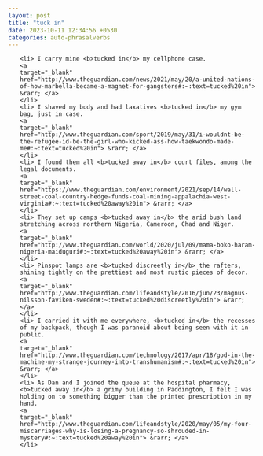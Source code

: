 ```yaml
---
layout: post
title: "tuck in"
date: 2023-10-11 12:34:56 +0530
categories: auto-phrasalverbs
---
```

<ol>

    <li> I carry mine <b>tucked in</b> my cellphone case.
    <a 
    target="_blank" 
    href="http://www.theguardian.com/news/2021/may/20/a-united-nations-of-how-marbella-became-a-magnet-for-gangsters#:~:text=tucked%20in"> &rarr; </a>
    </li>
    <li> I shaved my body and had laxatives <b>tucked in</b> my gym bag, just in case.
    <a 
    target="_blank" 
    href="http://www.theguardian.com/sport/2019/may/31/i-wouldnt-be-the-refugee-id-be-the-girl-who-kicked-ass-how-taekwondo-made-me#:~:text=tucked%20in"> &rarr; </a>
    </li>
    <li> I found them all <b>tucked away in</b> court files, among the legal documents.
    <a 
    target="_blank" 
    href="https://www.theguardian.com/environment/2021/sep/14/wall-street-coal-country-hedge-funds-coal-mining-appalachia-west-virginia#:~:text=tucked%20away%20in"> &rarr; </a>
    </li>
    <li> They set up camps <b>tucked away in</b> the arid bush land stretching across northern Nigeria, Cameroon, Chad and Niger.
    <a 
    target="_blank" 
    href="http://www.theguardian.com/world/2020/jul/09/mama-boko-haram-nigeria-maiduguri#:~:text=tucked%20away%20in"> &rarr; </a>
    </li>
    <li> Pinspot lamps are <b>tucked discreetly in</b> the rafters, shining tightly on the prettiest and most rustic pieces of decor.
    <a 
    target="_blank" 
    href="http://www.theguardian.com/lifeandstyle/2016/jun/23/magnus-nilsson-faviken-sweden#:~:text=tucked%20discreetly%20in"> &rarr; </a>
    </li>
    <li> I carried it with me everywhere, <b>tucked in</b> the recesses of my backpack, though I was paranoid about being seen with it in public.
    <a 
    target="_blank" 
    href="http://www.theguardian.com/technology/2017/apr/18/god-in-the-machine-my-strange-journey-into-transhumanism#:~:text=tucked%20in"> &rarr; </a>
    </li>
    <li> As Dan and I joined the queue at the hospital pharmacy, <b>tucked away in</b> a grimy building in Paddington, I felt I was holding on to something bigger than the printed prescription in my hand.
    <a 
    target="_blank" 
    href="http://www.theguardian.com/lifeandstyle/2020/may/05/my-four-miscarriages-why-is-losing-a-pregnancy-so-shrouded-in-mystery#:~:text=tucked%20away%20in"> &rarr; </a>
    </li>